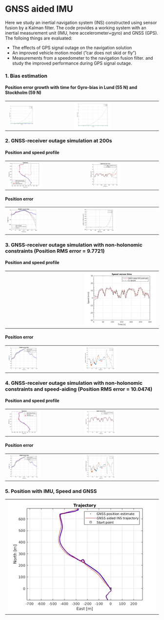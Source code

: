 # GNSS aided IMU

Here we study an inertial navigation system (INS) constructed using sensor fusion by a Kalman filter. The code provides a working system with an inertial measurement unit (IMU, here accelerometer+gyro) and GNSS (GPS). The folloing things are evaluated:
* The effects of GPS signal outage on the navigation solution
* An improved vehicle motion model (”car does not skid or fly”)
* Measurements from a speedometer to the navigation fusion filter.
and study the improved performance during GPS signal outage.

### 1. Bias estimation

#### Position error growth with time for Gyro-bias in Lund (55 N) and Stockholm (59 N)
<table><tr>
<td> <img src="Plots/bias_lund.jpg" alt="Position bias in Lund" style="width: 45%;"/> </td>
<td> <img src="Plots/bias_stockholm.jpg" alt="Position bias in Stockholm" style="width: 45%;"/> </td>
</tr></table>

### 2. GNSS-receiver outage simulation at 200s

#### Position and speed profile
<table><tr>
<td> <img src="Plots/gnss_outage.jpg" alt="GNSS outage at 200s" style="width: 45%;"/> </td>
<td> <img src="Plots/gnss_outage_speed.jpg" alt="Speed vs Time" style="width: 45%;"/> </td>
</tr></table>

#### Position error

<table><tr>
<td> <img src="Plots/gnss_outage_height.jpg" alt="GNSS outage with height profile" style="width: 45%;"/> </td>
<td> <img src="Plots/gnss_outage_xy.jpg" alt="GNSS outage with X, Y profile" style="width: 45%;"/> </td>
</tr></table>

### 3. GNSS-receiver outage simulation with non-holonomic constraints (Position RMS error = 9.7721)

#### Position and speed profile
<table><tr>
<td style="width: 45%;" <img src="Plots/gnss_outage_non_holonomic.jpg" alt="GNSS outage at 200s"/> </td>
<td style="width: 45%;"> <img src="Plots/gnss_outage_non_holonomic_speed.jpg" alt="Speed vs Time"/> </td>
</tr></table>

#### Position error

<table><tr>
<td> <img src="Plots/gnss_outage_non_holonomic_height.jpg" alt="GNSS outage with height profile" style="width: 45%;"/> </td>
<td> <img src="Plots/gnss_outage_non_holonomic_xy.jpg" alt="GNSS outage with X, Y profile" style="width: 45%;"/> </td>
</tr></table>

### 4. GNSS-receiver outage simulation with non-holonomic constraints and speed-aiding (Position RMS error = 10.0474)

#### Position and speed profile
<table><tr>
<td> <img src="Plots/gnss_outage_all.jpg" alt="GNSS outage at 200s" style="width: 45%;"/> </td>
<td> <img src="Plots/gnss_outage_all_speed.jpg" alt="Speed vs Time" style="width: 45%;"/> </td>
</tr></table>

#### Position error

<table><tr>
<td> <img src="Plots/gnss_outage_all_height.jpg" alt="GNSS outage with height profile" style="width: 45%;"/> </td>
<td> <img src="Plots/gnss_outage_all_xy.jpg" alt="GNSS outage with X, Y profile" style="width: 45%;"/> </td>
</tr></table>

### 5. Position with IMU, Speed and GNSS

<table><tr>
<td style="width: 50%; align: center;"> <img src="Plots/final.jpg" alt="GNSS outage with height profile"/> </td>
</tr></table>


